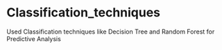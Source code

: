 # Classification_techniques
Used Classification techniques like Decision Tree and Random Forest for Predictive Analysis
